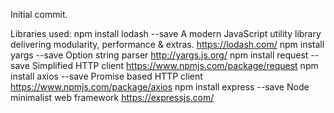 Initial commit.

Libraries used:
npm install lodash --save           A modern JavaScript utility library delivering modularity, performance & extras.   https://lodash.com/
npm install yargs --save            Option string parser                                                               http://yargs.js.org/
npm install request --save          Simplified HTTP client                                            https://www.npmjs.com/package/request
npm install axios --save            Promise based HTTP client                                         https://www.npmjs.com/package/axios
npm install express --save          Node minimalist web framework                                     https://expressjs.com/
